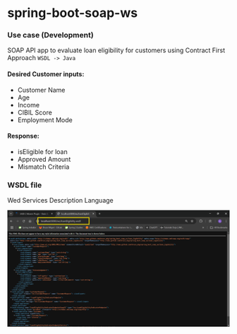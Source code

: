 # spring-boot-soap-ws

### Use case (Development)

SOAP API app to evaluate loan eligibility for customers using Contract First Approach `WSDL -> Java`

#### Desired Customer inputs:
- Customer Name
- Age
- Income
- CIBIL Score
- Employment Mode


#### Response:
- isEligible for loan
- Approved Amount
- Mismatch Criteria


### WSDL file

Wed Services Description Language

![WSDL](wsdl-file.png)